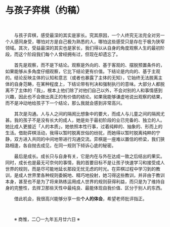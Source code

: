 # 与孩子弈棋（约稿）

&emsp;&emsp;

&emsp;&emsp;与孩子弈棋，感受最深的其实是家长。究其原因，一个人终究无法完全对另一个人感同身受，哪怕对方是自己极为熟悉的人，哪怕这些感受只是存在于极为狭窄领域。其次，受益最深的其实也是家长，我们得以从自身的角度观察人生的最初阶段，而这个阶段我们每个人曾经拥有过，但现在却遗忘了。

&emsp;&emsp;首先是观察，而不是下结论。观察是外向的、基于客观的、摆脱预置条件的，如果能够从多角度仔细观察，它比下结论更有价值。下结论是内向的、基于主观的。结论反映主体的认知和意志（或者也暴露了主体的无知），它始终无法脱离主体的自身范畴，在某种程度上，下结论带有判决和强制执行的意味。大部分人都脱离不了主体的「我」，根本上他们除了对他们自己以外，不会对别的人和事情感到兴趣，因此也不会做出真正的有价值的结论。如果我能够谦虚地说出观察的结果，而不是冲动地给孩子下一个结论，那么我就会感到非常高兴。

&emsp;&emsp;其次是沟通。人与人之间的隔阂比想象中的要大，而成人与儿童之间的隔阂尤甚。我的孩子不是没有长大的成人，她是处于最初阶段的业已完备的、独立的人。她比成人更接近「人的本质」，她依照本性行事，过着纯粹的、抽象的、形而上的生活。借助弈棋活动，我得以暂时脱离世俗的纷扰，而她得以暂时脱离纯粹的宁静，双方进入共同的中间地带进行沟通交流。弈棋是一座难以置信的桥梁，我们狭路相逢，各自抛去成见，在同一规则下倾诉心底的秘密。

&emsp;&emsp;最后是成长。成长只与自身有关，它是内在与外在达成一致之后结出的果实。同时，成长也是最无可奈何的事情，我的首要目标不是让孩子快速学习和接受成人世界的规则，而是尽可能地延长那段无忧无虑的时光。在弈棋过程中学习到的教训，是成人世界里各种规则委婉地、精巧地投射，她习得这些教训，并非由于教训本身，甚至也不是为了将来熟练运用成人世界的规则获得利益，而只是为了维持自身的完整性，去捍卫那些天性中最纯良、最能体现自我价值、区分于别人的东西。

&emsp;&emsp;借此机会，我很高兴能够分享一些**个人的体会**，希望老师批评指正。

&emsp;&emsp;

&emsp;&emsp;※ 商惟，二〇一九年五月廿六日 ※